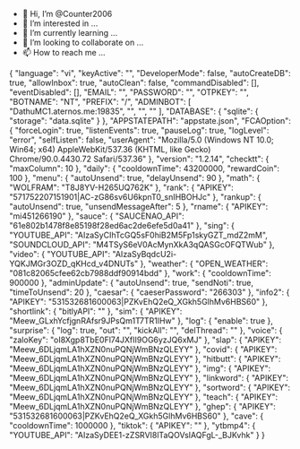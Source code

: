 - 👋 Hi, I’m @Counter2006
- 👀 I’m interested in ...
- 🌱 I’m currently learning ...
- 💞️ I’m looking to collaborate on ...
- 📫 How to reach me ...

<!---
Counter2006/Counter2006 is a ✨ special ✨ repository because its `README.md` (this file) appears on your GitHub profile.
You can click the Preview link to take a look at your changes.
--->
{
    "language": "vi",
    "keyActive": "",
    "DeveloperMode": false,
    "autoCreateDB": true,
    "allowInbox": true,
    "autoClean": false,
    "commandDisabled": [],
    "eventDisabled": [],
    "EMAIL": "",
    "PASSWORD": "",
    "OTPKEY": "",
    "BOTNAME": "NT",
    "PREFIX": "/",
    "ADMINBOT": [
        "DathuMC1.aternos.me:19835",
        "",
        "",
        ""
    ],
    "DATABASE": {
        "sqlite": {
            "storage": "data.sqlite"
        }
    },
    "APPSTATEPATH": "appstate.json",
    "FCAOption": {
        "forceLogin": true,
        "listenEvents": true,
        "pauseLog": true,
        "logLevel": "error",
        "selfListen": false,
        "userAgent": "Mozilla/5.0 (Windows NT 10.0; Win64; x64) AppleWebKit/537.36 (KHTML, like Gecko) Chrome/90.0.4430.72 Safari/537.36"
    },
    "version": "1.2.14",
    "checktt": {
        "maxColumn": 10
    },
    "daily": {
        "cooldownTime": 43200000,
        "rewardCoin": 100
    },
    "menu": {
        "autoUnsend": true,
        "delayUnsend": 90
    },
    "math": {
        "WOLFRAM": "T8J8YV-H265UQ762K"
    },
    "rank": {
        "APIKEY": "571752207151901|AC-zG86sv6U6kpnT0_snIHBOHJc"
    },
    "rankup": {
        "autoUnsend": true,
        "unsendMessageAfter": 5
    },
    "rname": {
        "APIKEY": "mi451266190"
    },
    "sauce": {
        "SAUCENAO_API": "61e802b1478f8e85198f28ed6ac2de6efe5d0a41"
    },
    "sing": {
        "YOUTUBE_API": "AIzaSyCIhTcGQ5sF0hiB2M5Fp1skyGZT_mdZ2mM",
        "SOUNDCLOUD_API": "M4TSyS6eV0AcMynXkA3qQASGcOFQTWub"
    },
    "video": {
        "YOUTUBE_API": "AIzaSyBqdcU2i-YQKJMGr3OZD_qKHcd_v4DNUTs"
    },
    "weather": {
        "OPEN_WEATHER": "081c82065cfee62cb7988ddf90914bdd"
    },
    "work": {
        "cooldownTime": 900000
    },
    "adminUpdate": {
        "autoUnsend": true,
        "sendNoti": true,
        "timeToUnsend": 20
    },
    "caesar": {
        "caeserPassword": "266303"
    },
    "info2": {
        "APIKEY": "531532681600063|PZKvEhQ2eQ_XGkh5GlhMv6HBS60"
    },
    "shortlink": {
        "bitlyAPI": ""
    },
    "sim": {
        "APIKEY": "Meew_GLxhYcfjgnRAfsr9JPsQm1T7TR1lHw"
    },
    "log": {
        "enable": true
    },
    "surprise": {
        "log": true,
        "out": "",
        "kickAll": "",
        "delThread": ""
    },
    "voice": {
        "zaloKey": "oI8Xgp8TbE0Fl74JXfII9OG6yzJQ6xMJ"
    },
    "slap": {
        "APIKEY": "Meew_6DLjqmLA1hXZN0nuPQNjWmBNzQLEYY"
    },
    "covid": {
        "APIKEY": "Meew_6DLjqmLA1hXZN0nuPQNjWmBNzQLEYY"
    },
    "hitbutt": {
        "APIKEY": "Meew_6DLjqmLA1hXZN0nuPQNjWmBNzQLEYY"
    },
    "img": {
        "APIKEY": "Meew_6DLjqmLA1hXZN0nuPQNjWmBNzQLEYY"
    },
    "linkword": {
        "APIKEY": "Meew_6DLjqmLA1hXZN0nuPQNjWmBNzQLEYY"
    },
    "sortword": {
        "APIKEY": "Meew_6DLjqmLA1hXZN0nuPQNjWmBNzQLEYY"
    },
    "teach": {
        "APIKEY": "Meew_6DLjqmLA1hXZN0nuPQNjWmBNzQLEYY"
    },
    "ghep": {
        "APIKEY": "531532681600063|PZKvEhQ2eQ_XGkh5GlhMv6HBS60"
    },
    "cave": {
        "cooldownTime": 1000000
    },
    "tiktok": {
        "APIKEY": ""
    },
    "ytbmp4": {
        "YOUTUBE_API": "AIzaSyDEE1-zZSRVI8lTaQOVsIAQFgL-_BJKvhk"
    }
}
